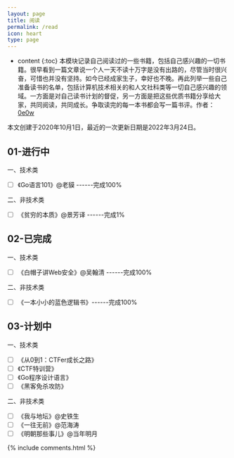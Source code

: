 ```yaml
---
layout: page
title: 阅读
permalink: /read
icon: heart
type: page
---
```

* content
{:toc}
本模块记录自己阅读过的一些书籍，包括自己感兴趣的一切书籍。很早看到一篇文章说一个人一天不读十万字是没有出路的，尽管当时很兴奋，可惜也并没有坚持。如今已经成家生子，幸好也不晚。再此列举一些自己准备读书的名单，包括计算机技术相关的和人文社科类等一切自己感兴趣的领域。一方面是对自己读书计划的督促，另一方面是把这些优质书籍分享给大家，共同阅读，共同成长。争取读完的每一本书都会写一篇书评。作者：[0e0w](https://0e0w.com)

本文创建于2020年10月1日，最近的一次更新日期是2022年3月24日。

## 01-进行中

一、技术类
- [ ] 《Go语言101》@老貘 ------完成100%

二、非技术类
- [ ] 《贫穷的本质》@景芳译 ------完成1%

## 02-已完成

一、技术类
- [ ] 《白帽子讲Web安全》@吴翰清 ------完成100%

二、非技术类
- [ ] 《一本小小的蓝色逻辑书》------完成100%

## 03-计划中

一、技术类
- [ ] 《从0到1：CTFer成长之路》
- [ ] 《CTF特训营》
- [ ] 《Go程序设计语言》
- [ ] 《黑客免杀攻防》

二、非技术类
- [ ] 《我与地坛》@史铁生
- [ ] 《一往无前》@范海涛
- [ ] 《明朝那些事儿》@当年明月

{% include comments.html %}
